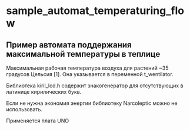 # sample_automat_temperaturing_flow

## Пример автомата поддержания максимальной температуры в теплице

  Максимальная рабочая температура воздуха для растений ~35 градусов Цельсия [1]. Она указывается в переменной t_wentilator.

  Библиотека kiril_lcd.h содержит знакогенератор для отсутствующих в латинице кирилических букв.

  Если не нужна экономия энергии библиотеку Narcoleptic 
  можно не использовать.

  Применяется плата UNO

